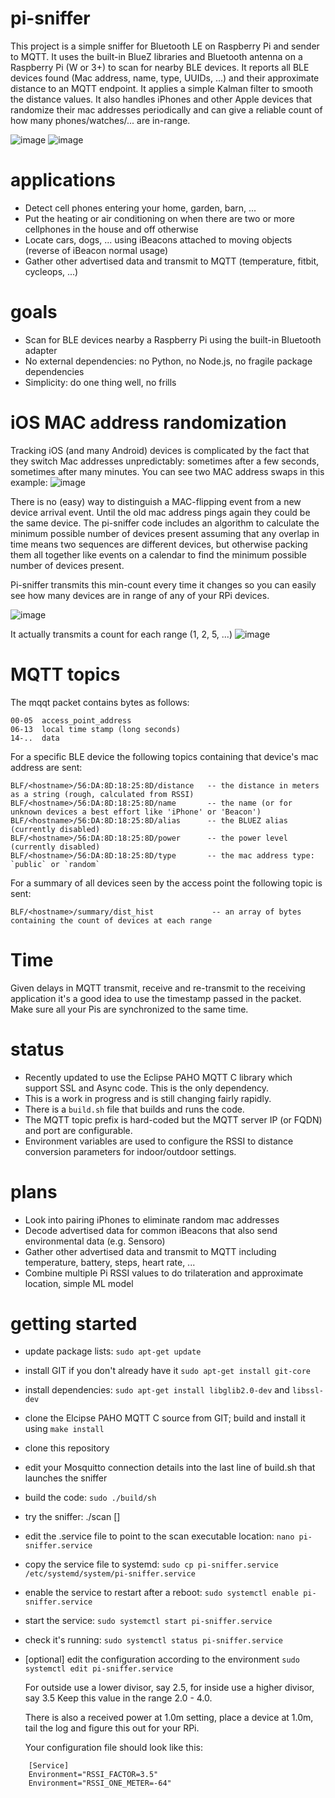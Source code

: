 # pi-sniffer
This project is a simple sniffer for Bluetooth LE on Raspberry Pi and sender to MQTT. It uses the built-in BlueZ libraries and Bluetooth antenna on a Raspberry Pi (W or 3+) to scan for nearby BLE devices. 
It reports all BLE devices found (Mac address, name, type, UUIDs, ...) and their approximate distance to an MQTT endpoint. It applies a simple
Kalman filter to smooth the distance values. It also handles iPhones and other Apple devices that randomize their mac addresses periodically and can give a reliable count of how many phones/watches/... are in-range.

![image](https://user-images.githubusercontent.com/347540/85953280-1cb7f300-b924-11ea-96d5-07c217a57e24.png "Multiple Pis and many BLE devices in action")
![image](https://user-images.githubusercontent.com/347540/85953412-dd3dd680-b924-11ea-8eeb-a3b328f91d19.png "A single stationary device")

# applications
* Detect cell phones entering your home, garden, barn, ...
* Put the heating or air conditioning on when there are two or more cellphones in the house and off otherwise
* Locate cars, dogs, ... using iBeacons attached to moving objects (reverse of iBeacon normal usage) 
* Gather other advertised data and transmit to MQTT (temperature, fitbit, cycleops, ...)

# goals
* Scan for BLE devices nearby a Raspberry Pi using the built-in Bluetooth adapter
* No external dependencies: no Python, no Node.js, no fragile package dependencies
* Simplicity: do one thing well, no frills

# iOS MAC address randomization
Tracking iOS (and many Android) devices is complicated by the fact that they switch Mac addresses unpredictably: sometimes after a few seconds, sometimes after many minutes. You can see two MAC address swaps in this example:
![image](https://user-images.githubusercontent.com/347540/85953525-cc419500-b925-11ea-9693-012aeaa61b60.png)

There is no (easy) way to distinguish a MAC-flipping event from a new device arrival event. Until the old mac address pings again they could be the same device.
The pi-sniffer code includes an algorithm to calculate the minimum possible number of devices present assuming that any overlap in time means two sequences are different devices, but otherwise packing them all together like events on a calendar to find the minimum possible number of devices present.

Pi-sniffer transmits this min-count every time it changes so you can easily see how many devices are in range of any of your RPi devices.

![image](https://user-images.githubusercontent.com/347540/85953581-54279f00-b926-11ea-8d02-fb155d409f61.png)

It actually transmits a count for each range (1, 2, 5, ...)
![image](https://user-images.githubusercontent.com/347540/86996091-8ffd0880-c15f-11ea-991b-8a613041e4a0.png)

# MQTT topics

The mqqt packet contains bytes as follows:

    00-05  access_point_address
    06-13  local time stamp (long seconds)
    14-..  data

For a specific BLE device the following topics containing that device's mac address are sent:

    BLF/<hostname>/56:DA:8D:18:25:8D/distance   -- the distance in meters as a string (rough, calculated from RSSI)
    BLF/<hostname>/56:DA:8D:18:25:8D/name       -- the name (or for unknown devices a best effort like 'iPhone' or 'Beacon')
    BLF/<hostname>/56:DA:8D:18:25:8D/alias      -- the BLUEZ alias (currently disabled)
    BLF/<hostname>/56:DA:8D:18:25:8D/power      -- the power level (currently disabled)
    BLF/<hostname>/56:DA:8D:18:25:8D/type       -- the mac address type: `public` or `random`
   
For a summary of all devices seen by the access point the following topic is sent:

    BLF/<hostname>/summary/dist_hist             -- an array of bytes containing the count of devices at each range 
   
# Time

Given delays in MQTT transmit, receive and re-transmit to the receiving application it's a good idea to use the timestamp passed in the packet. Make
sure all your Pis are synchronized to the same time.

# status
* Recently updated to use the Eclipse PAHO MQTT C library which support SSL and Async code. This is the only dependency.
* This is a work in progress and is still changing fairly rapidly.
* There is a `build.sh` file that builds and runs the code. 
* The MQTT topic prefix is hard-coded but the MQTT server IP (or FQDN) and port are configurable.
* Environment variables are used to configure the RSSI to distance conversion parameters for indoor/outdoor settings.

# plans
* Look into pairing iPhones to eliminate random mac addresses
* Decode advertised data for common iBeacons that also send environmental data (e.g. Sensoro)
* Gather other advertised data and transmit to MQTT including temperature, battery, steps, heart rate, ...
* Combine multiple Pi RSSI values to do trilateration and approximate location, simple ML model

# getting started

* update package lists: `sudo apt-get update`
* install GIT if you don't already have it `sudo apt-get install git-core`
* install dependencies: `sudo apt-get install libglib2.0-dev` and `libssl-dev`
* clone the Elcipse PAHO MQTT C source from GIT; build and install it using `make install`
* clone this repository
* edit your Mosquitto connection details into the last line of build.sh that launches the sniffer
* build the code:   `sudo ./build/sh`
* try the sniffer: ./scan <mqtt server ip> [<port>]
* edit the .service file to point to the scan executable location:
    `nano pi-sniffer.service`

* copy the service file to systemd:
    `sudo cp pi-sniffer.service /etc/systemd/system/pi-sniffer.service`

* enable the service to restart after a reboot:
    `sudo systemctl enable pi-sniffer.service`

* start the service:
    `sudo systemctl start pi-sniffer.service`

* check it's running:
    `sudo systemctl status pi-sniffer.service`

* [optional] edit the configuration according to the environment
    `sudo systemctl edit pi-sniffer.service`

    For outside use a lower divisor, say 2.5, for inside use a higher divisor, say 3.5
    Keep this value in the range 2.0 - 4.0.

    There is also a received power at 1.0m setting, place a device at 1.0m, tail the log and figure this out for your RPi.

    Your configuration file should look like this:

````
    [Service]
    Environment="RSSI_FACTOR=3.5"
    Environment="RSSI_ONE_METER=-64"
````
